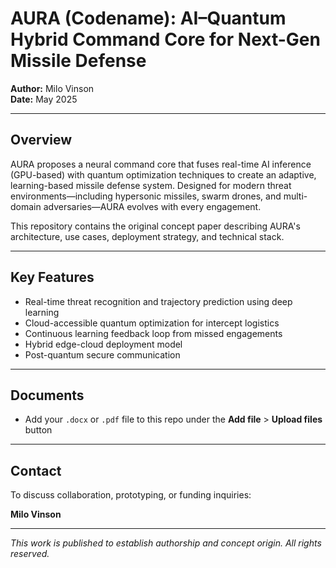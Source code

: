 # AURA (Codename): AI–Quantum Hybrid Command Core for Next-Gen Missile Defense

**Author:** Milo Vinson  
**Date:** May 2025

---

## Overview

AURA proposes a neural command core that fuses real-time AI inference (GPU-based) with quantum optimization techniques to create an adaptive, learning-based missile defense system. Designed for modern threat environments—including hypersonic missiles, swarm drones, and multi-domain adversaries—AURA evolves with every engagement.

This repository contains the original concept paper describing AURA's architecture, use cases, deployment strategy, and technical stack.

---

## Key Features

- Real-time threat recognition and trajectory prediction using deep learning
- Cloud-accessible quantum optimization for intercept logistics
- Continuous learning feedback loop from missed engagements
- Hybrid edge-cloud deployment model
- Post-quantum secure communication

---

## Documents

- Add your `.docx` or `.pdf` file to this repo under the **Add file** > **Upload files** button

---

## Contact

To discuss collaboration, prototyping, or funding inquiries:

**Milo Vinson**

---

*This work is published to establish authorship and concept origin. All rights reserved.*
